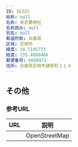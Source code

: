 ```yaml
---
ID: IkZZS
総称: null
名称: 来恋夢神社
名称読み: null
別名: null
都道府県: 兵庫県
区域: 尼崎市
緯度: 34.7195773
経度: 135.4088466
郵便番号: 6600871
住所: 兵庫県尼崎市建家町１１４
---
```


## その他

### 参考URL

| URL | 説明          |
| --- | ------------- |
|     | OpenStreetMap |
